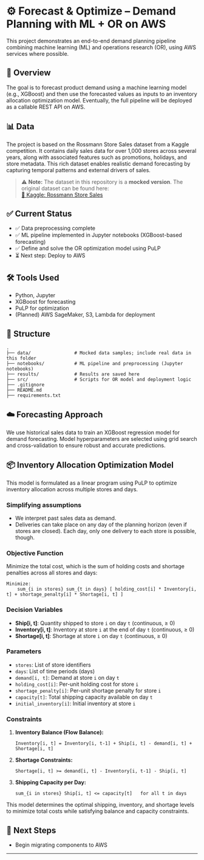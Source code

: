 # ⚙️ Forecast & Optimize – Demand Planning with ML + OR on AWS

This project demonstrates an end-to-end demand planning pipeline combining machine learning (ML) and operations research (OR), using AWS services where possible.

## 🚀 Overview

The goal is to forecast product demand using a machine learning model (e.g., XGBoost) and then use the forecasted values as inputs to an inventory allocation optimization model. Eventually, the full pipeline will be deployed as a callable REST API on AWS.

## 📊 Data

The project is based on the Rossmann Store Sales dataset from a Kaggle competition. It contains daily sales data for over 1,000 stores across several years, along with associated features such as promotions, holidays, and store metadata. This rich dataset enables realistic demand forecasting by capturing temporal patterns and external drivers of sales.

> ⚠️ **Note:** The dataset in this repository is a **mocked version**. The original dataset can be found here:  
[🔗 Kaggle: Rossmann Store Sales](https://www.kaggle.com/competitions/rossmann-store-sales)

## ✅ Current Status

- ✅ Data preprocessing complete  
- ✅ ML pipeline implemented in Jupyter notebooks (XGBoost-based forecasting) 
- ✅ Define and solve the OR optimization model using PuLP
- ⏳ Next step: Deploy to AWS

## 🛠️ Tools Used

- Python, Jupyter
- XGBoost for forecasting
- PuLP for optimization
- (Planned) AWS SageMaker, S3, Lambda for deployment

## 📁 Structure

```
.
├── data/                # Mocked data samples; include real data in this folder
├── notebooks/           # ML pipeline and preprocessing (Jupyter notebooks)
├── results/             # Results are saved here
├── src/                 # Scripts for OR model and deployment logic
├── .gitignore
├── README.md
├── requirements.txt
```

## ☁️ Forecasting Approach

We use historical sales data to train an XGBoost regression model for demand forecasting. Model hyperparameters are selected using grid search and cross-validation to ensure robust and accurate predictions.

## 📦 Inventory Allocation Optimization Model

This model is formulated as a linear program using PuLP to optimize inventory allocation across multiple stores and days.

### Simplifying assumptions

- We interpret past sales data as demand.
- Deliveries can take place on any day of the planning horizon (even if stores are closed). Each day, only one delivery to each store is possible, though.

### Objective Function

Minimize the total cost, which is the sum of holding costs and shortage penalties across all stores and days:

```
Minimize:
    sum_{i in stores} sum_{t in days} [ holding_cost[i] * Inventory[i, t] + shortage_penalty[i] * Shortage[i, t] ]
```

### Decision Variables

- **Ship[i, t]**: Quantity shipped to store `i` on day `t` (continuous, ≥ 0)
- **Inventory[i, t]**: Inventory at store `i` at the end of day `t` (continuous, ≥ 0)
- **Shortage[i, t]**: Shortage at store `i` on day `t` (continuous, ≥ 0)

### Parameters

- `stores`: List of store identifiers
- `days`: List of time periods (days)
- `demand[i, t]`: Demand at store `i` on day `t`
- `holding_cost[i]`: Per-unit holding cost for store `i`
- `shortage_penalty[i]`: Per-unit shortage penalty for store `i`
- `capacity[t]`: Total shipping capacity available on day `t`
- `initial_inventory[i]`: Initial inventory at store `i`

### Constraints

1. **Inventory Balance (Flow Balance):**
      ```
      Inventory[i, t] = Inventory[i, t-1] + Ship[i, t] - demand[i, t] + Shortage[i, t]
      ```

2. **Shortage Constraints:**
      ```
      Shortage[i, t] >= demand[i, t] - Inventory[i, t-1] - Ship[i, t]
      ```

3. **Shipping Capacity per Day:**
    ```
    sum_{i in stores} Ship[i, t] <= capacity[t]   for all t in days
    ```

This model determines the optimal shipping, inventory, and shortage levels to minimize total costs while satisfying balance and capacity constraints.


## 📌 Next Steps

- Begin migrating components to AWS

---
